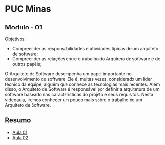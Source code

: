 # PUC Minas

## Modulo - 01 

Objetivos:
  - Compreender as responsabilidades e atividades típicas de um arquiteto de software;
  - Compreender as relações entre o trabalho do Arquiteto de software e de outros papéis;


O Arquiteto de Software desempenha um papel importante no desenvolvimento de software. Ele é, muitas vezes, considerado um líder técnico da equipe, alguém que conhece as tecnologias mais recentes. Além disso, o Arquiteto de Software é responsável por definir a arquitetura de um software baseado nas características do projeto e seus requisitos.
Nesta videoaula, iremos conhecer um pouco mais sobre o trabalho de um Arquiteto de Software.

## Resumo
  - [Aula 01](./aula-01/readme.md)
  - [Aula 02](./aula-02/readme.md)